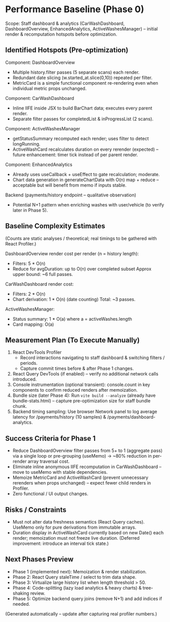 # Performance Baseline (Phase 0)

Scope: Staff dashboard & analytics (CarWashDashboard, DashboardOverview, EnhancedAnalytics, ActiveWashesManager) – initial render & recomputation hotspots before optimization.

## Identified Hotspots (Pre‑optimization)

Component: DashboardOverview
- Multiple history.filter passes (5 separate scans) each render.
- Redundant date slicing (w.started_at.slice(0,10)) repeated per filter.
- MetricCard is a simple functional component re-rendering even when individual metric props unchanged.

Component: CarWashDashboard
- Inline IIFE inside JSX to build BarChart data; executes every parent render.
- Separate filter passes for completedList & inProgressList (2 scans).

Component: ActiveWashesManager
- getStatusSummary recomputed each render; uses filter to detect longRunning.
- ActiveWashCard recalculates duration on every rerender (expected) – future enhancement: timer tick instead of per parent render.

Component: EnhancedAnalytics
- Already uses useCallback + useEffect to gate recalculation; moderate.
- Chart data generation in generateChartData with O(n) map + reduce – acceptable but will benefit from memo if inputs stable.

Backend (payments/history endpoint – qualitative observation)
- Potential N+1 pattern when enriching washes with user/vehicle (to verify later in Phase 5).

## Baseline Complexity Estimates
(Counts are static analyses / theoretical; real timings to be gathered with React Profiler.)

DashboardOverview render cost per render (n = history length):
- Filters: 5 * O(n)
- Reduce for avgDuration: up to O(n) over completed subset
Approx upper bound: ~6 full passes.

CarWashDashboard render cost:
- Filters: 2 * O(n)
- Chart derivation: 1 * O(n) (date counting)
Total: ~3 passes.

ActiveWashesManager:
- Status summary: 1 * O(a) where a = activeWashes.length
- Card mapping: O(a)

## Measurement Plan (To Execute Manually)
1. React DevTools Profiler
   - Record interactions navigating to staff dashboard & switching filters / periods.
   - Capture commit times before & after Phase 1 changes.
2. React Query DevTools (if enabled) – verify no additional network calls introduced.
3. Console instrumentation (optional transient): console.count in key components to confirm reduced renders after memoization.
4. Bundle size (later Phase 4): Run `vite build --analyze` (already have bundle-stats.html) – capture pre-optimization size for staff bundle chunk.
5. Backend timing sampling: Use browser Network panel to log average latency for /payments/history (10 samples) & /payments/dashboard-analytics.

## Success Criteria for Phase 1
- Reduce DashboardOverview filter passes from 5+ to 1 (aggregate pass) via a single loop or pre-grouping (useMemo) → ~80% reduction in per-render array traversal cost.
- Eliminate inline anonymous IIFE recomputation in CarWashDashboard – move to useMemo with stable dependencies.
- Memoize MetricCard and ActiveWashCard (prevent unnecessary rerenders when props unchanged) – expect fewer child renders in Profiler.
- Zero functional / UI output changes.

## Risks / Constraints
- Must not alter data freshness semantics (React Query caches). UseMemo only for pure derivations from immutable arrays.
- Duration display in ActiveWashCard currently based on new Date() each render; memoization must not freeze live duration. (Deferred improvement: introduce an interval tick state.)

## Next Phases Preview
- Phase 1 (implemented next): Memoization & render stabilization.
- Phase 2: React Query staleTime / select to trim data shape.
- Phase 3: Virtualize large history list when length threshold > 50.
- Phase 4: Code-splitting (lazy load analytics & heavy charts) & tree-shaking review.
- Phase 5: Optimize backend query joins (remove N+1) and add indices if needed.

(Generated automatically – update after capturing real profiler numbers.)
